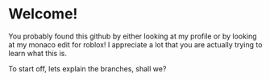 # Welcome! 
You probably found this github by either looking at my profile or by looking at my monaco edit for roblox! I appreciate a lot that you are actually trying to learn what this is.

To start off, lets explain the branches, shall we?
